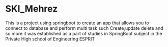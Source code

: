 # SKI_Mehrez 
This is a project using springboot to create an app that allows you to connect to database and perform multi task such Create,update delete and so more 
it was established as a part of studies in SpringBoot subject in the Private High school of Engineering ESPRIT
